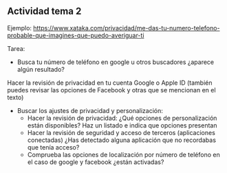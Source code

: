 ## Actividad tema 2

Ejemplo: https://www.xataka.com/privacidad/me-das-tu-numero-telefono-probable-que-imagines-que-puedo-averiguar-ti

Tarea: 

- Busca tu número de teléfono en google u otros buscadores ¿aparece algún resultado?

Hacer la revisión de privacidad en tu cuenta Google o Apple ID (también puedes revisar las opciones de Facebook y otras que se mencionan en el texto)

- Buscar los ajustes de privacidad y personalización:
  - Hacer la revisión de privacidad: ¿Qué opciones de personalización están disponibles? Haz un listado e indica que opciones presentan
  - Hacer la revisión de seguridad y acceso de terceros (aplicaciones conectadas) ¿Has detectado alguna aplicación que no recordabas que tenía acceso?
  - Comprueba las opciones de localización por número de teléfono en el caso de google y facebook ¿están activadas?